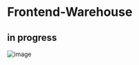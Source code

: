 # Frontend-Warehouse
## in progress
![image](https://user-images.githubusercontent.com/69426561/133925371-506d206b-c1d6-4eb9-8136-f23374e3ce08.png)
